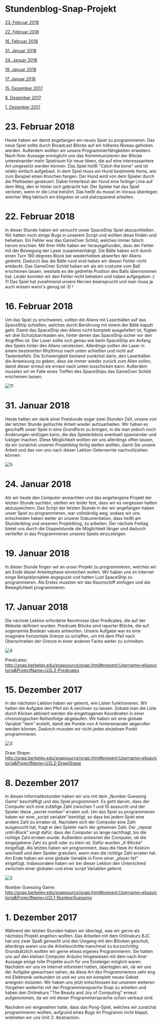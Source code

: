 # Stundenblog-Snap-Projekt

[23. Februar 2018](#zehn)

[22. Februar 2018](#neun)

[16. Februar 2018](#acht)

[31. Januar 2018](#sieben)

[24. Januar 2018](#sechs)

[19. Januar 2018](#fünf)

[17. Januar 2018](#vier)

[15. Dezember 2017](#drei)

[8. Dezember 2017](#zwei)

[1. Dezember 2017](#eins)



# 23. Februar 2018<a name="zehn"></a>

Heute haben wir damit angefangen ein neues Spiel zu programmieren. Das neue Spiel sollte durch Broadcast Blöcke auf ein höheres Niveau gehoben werden. Außerdem wollten wir unsere Programmierfähigkeiten erweitern. Nach Ihrer Aussage ermöglicht uns das Kommmunizieren der Blöcke untereinander mehr Spielraum für neue Ideen, die auf eine interesasantere Art umgesetzt werden können.
Das Spiel heißt "Catch the bone" und ist relativ einfach aufgebaut. In dem Spiel muss ein Hund bestimmte Items, wie zum Beispiel einen Knochen fangen. Der Hund wird von dem Spieler durch die Pfeiltasten gesteuert. Dabei hinterlässt der Hund eine farbige Linie auf dem Weg, den er hinter sich gebracht hat. Der Spieler hat das Spiel verloren, wenn er die Linie berührt. Das heißt du musst im Voraus überlegen welcher Weg taktisch am klügsten ist und platzsparend arbeiten. 

# 22. Februar 2018<a name="neun"></a>

In dieser Stunde haben wir versucht unser SpaceShip Spiel abzuschließen. Wir hatten noch einige Bugs in unserem Script und wollten diese finden und beheben. Ein Fehler war das GameOver Schild, welches immer falsch herum erschien. Mit Ihrer Hilfe haben wir herausgefunden, dass der Fehler mit der Bewegung der Laser zusammenhängt. Die Bälle haben sich durch einen Turn 180 degrees Block bei wiederholtem abwerfen der Aliens gedreht. Dadurch das die Bälle rund sind haben wir diesen Fehler nicht entdeckt. Das GameOver Schild haben wir als ein costume vom Ball erscheinen lassen, weshalb es die gedrehte Position des Balls übernommen hat. Leider konnten wir den Fehler nicht beheben und haben aufgegeben :( !!!
Das Spiel hat zunehmend unsere Nerven beansprucht und man muss ja auch wissen wann's genug ist :D !

# 16. Februar 2018<a name="acht"></a>

Um das Spiel zu erschweren, sollten die Aliens mit Laserbällen auf das SpaceShip schießen, welches durch Berührung mit einem der Bälle kaputt geht. Damit das SpaceShip den Aliens nicht komplett ausgeliefert ist, fügten wir drei Schutzbarrikaden ein, hinter denen das SpaceShip sicher vor den Angriffen ist. Der Laser sollte sich genau wie beim SpaceShip am Anfang des Spiels hinter den Aliens verstecken. Allerdings sollten die Laser in einem bestimmten Rhythmus nach unten schießen und nicht auf Tastenbefehl. Die Schwierigkeit bestand zunächst darin, den Laserbällen die Anweisung zu geben, dass sie immer wieder zurück zum Alien sollen, damit dieser erneut sie erneut nach unten losschicken kann.
Außerdem mussten wir im Falle eines Treffen des SpaceShips das GameOver Schild erscheinen lassen.

![11](https://user-images.githubusercontent.com/31760498/36536769-66daa648-17ce-11e8-8c1e-e37c082b2ae4.png)

# 31. Januar 2018<a name="sieben"></a>

Heute hatten wir dank einer Freistunde sogar zwei Stunden Zeit, unsere von der letzten Stunde gelöschte Arbeit wieder aufzuarbeiten.
Wir haben es geschafft unser Spiel in eine Grundform zu bringen, in die man jedoch noch Änderungen einfügen kann, die das Spielerlebnis eventuell spannender und lustiger machen. Diese Möglichkeit wollten wir uns allerdings offen lassen, da wir zunächst unseren Projektblog fertig stellen wollten, damit Sie unsere Arbeit und das von uns nach dieser Lektion Gelernernte nachvollziehen können.

![5](https://user-images.githubusercontent.com/31760549/35722842-3b2b91dc-07f8-11e8-9edb-14bc7924b1cd.png)

# 24. Januar 2018<a name="sechs"></a>

Als wir heute den Computer anmachten und das angefangene Projekt der letzten Stunde suchten, stellten wir leider fest, dass wir es vergessen hatten abzuspeichern. Das Script der letzten Stunde in der wir angefangen haben unser Spiel zu programmieren, war vollständig weg, sodass wir uns entschieden haben weiter an unserer Dokumentation, dass heißt am Stundenblog und unserem Projektblog, zu arbeiten. Der nächste Freitag bietet uns durch die Doppelstunde die Möglichkeit länger und dadurch vertiefter in das Programmieren unseres Spiels einzusteigen. 

# 19. Januar 2018<a name="fünf"></a>

In dieser Stunde fingen wir an unser Projekt zu programmieren, welches wir am Ende dieser Arbeitsphase einreichen wollen. Wir haben uns im Internet einge Beispielprojekte angeguckt und hatten Lust SpaceShip zu programmieren. Als Erstes mussten wir das Raumschiff einfügen und die Beweglichkeit programmieren. 



# 17. Januar 2018<a name="vier"></a>

Die nächste Lektion erforderte Kenntnisse über Predicates, die auf der Website definiert wurden. Predicate Blöcke sind reporter Blöcke, die auf sogenannte Boolean values antworten. Unsere Aufgabe war es eine imaginäre horizontale Grenze zu schaffen, um mit dem Pfeil nach Überschreiten der Grenze in einer anderen Farbe weiter zu schreiben. 

![4](https://user-images.githubusercontent.com/31760498/35143249-4d549914-fd01-11e7-8e13-fbb15ac0cb52.png)

Predicates: http://snap.berkeley.edu/snapsource/snap.html#present:Username=elisavictoria&ProjectName=U2L3-Predicates

# 15. Dezember 2017<a name="drei"></a>

In der nächsten Lektion haben wir gelernt, wie Listen funktionieren. Wir hatten die Aufgabe den Pfeil ein A zeichnen zu lassen. Sobald man die Liste durch Klicken aktiviert werden die eingetragenen Koordinaten in einer chronologischen Reihenfolge abgelaufen. Wir haben wir eine globale Variabel "item" erstellt, damit die Punkte von A hintereinander abgerufen werden können. Dadurch mussten wir nicht jeden einzelnen Punkt programmieren. 

![3](https://user-images.githubusercontent.com/31760498/34034735-fa109efc-e17f-11e7-9ffd-a612c7a00aa4.png)

Draw Shape: http://snap.berkeley.edu/snapsource/snap.html#present:Username=elisavictoria&ProjectName=U2L2-DrawShape

# 8. Dezember 2017<a name="zwei"></a>

In diesen Informatikstunden haben wir uns mit dem „Number Guessing Game“ beschäftigt und das Spiel programmiert. Es geht darum, dass der Computer sich eine zufällige Zahl zwischen 1 und 10 aussucht und der Spieler diese „secret number“ erraten soll. 
Um das Spiel zu programmieren haben wir eine „script variable“ benötigt, so dass bei jedem Spiel eine andere Zahl zu erraten ist. Nachdem sich der Computer eine Zahl ausgesucht hat, fragt er den Spieler nach der geheimen Zahl. Der „repeat until-Block“ sorgt dafür, dass der Computer so lange nachfragt, bis die richtige Zahl erraten wurde. Außerdem antwortet der Computer, ob die eingegebene Zahl zu groß oder zu klein ist. Dafür wurden „if-Blöcke“ eingefügt. Als letztes haben wir programmiert, dass die Hexe ihr Kostüm wechselt und dem Spieler gratuliert, wenn man die richtige Zahl erraten hat.
Am Ende haben wir eine globale Variable in Form einer „player list“ eingefügt. Insbesondere haben wir bei dieser Lektion den Unterschied zwischen einer globalen und einer script Variablen gelernt.

![2](https://user-images.githubusercontent.com/31760498/34032829-ff0e78fa-e177-11e7-8abb-7550ca71761c.png)

Number Guessing Game: http://snap.berkeley.edu/snapsource/snap.html#present:Username=elisavictoria&ProjectName=U2L1-NumberGuessing


# 1. Dezember 2017<a name="eins"></a>

Während der letzten Stunden haben wir überlegt, was wir gerne als nächstes Projekt angehen wollten. Das Arbeiten mit dem Onlinekurs BJC hat uns zwar Spaß gemacht und den Umgang mit den Blöcken geschult, allerdings waren uns die Arbeitsschritte manchmal zu kurzschrittig. Grundsätzlich wollten wir gerne etwas eigenes Programmieren.
Sie hatten uns auf den kleinen Computer Arduino hingewiesen mit dem nach Ihrer Aussage einige tolle Projekte auch für uns Einsteiger möglich waren. Nachdem wir uns im Internet informiert hatten, überlegten wir, ob wir uns der Aufgabe gewachsen sahen, da diese Art des Programmierens sehr eng mit Elektronik verbunden ist und wir uns ein komplett neues Gebiet aneignen müssten. 
Wir haben uns jetzt entschlossen bei unserem weiteren Vorgehen weiterhin mit der Programmiersprache Snap zu arbeiten und haben den Onlinekurs "The Beauty and Joy of Computing" erneut aufgenommen, da wir mit dieser Programmiersprache schon vertraut sind.

Nachdem wir eingesehen hatte, dass das Pong-Spiel, welches wir zunächst programmieren wollten, aufgrund eines Bugs im Programm nicht klappt, widmeten wir uns Unit 2: Abstraction.

